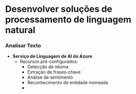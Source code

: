 # Desenvolver soluções de processamento de linguagem natural
### Analisar Texto
- **Serviço de Linguagem de AI do Azure**
	- Recursos pré-configurados:
		- Detecção de idioma
		- Extração de frases-chave
		- Análise de sentimento
		- Reconhecimento de entidade nomeada
		- 
